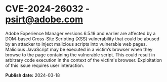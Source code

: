# CVE-2024-26032 - psirt@adobe.com

Adobe Experience Manager versions 6.5.19 and earlier are affected by a DOM-based Cross-Site Scripting (XSS) vulnerability that could be abused by an attacker to inject malicious scripts into vulnerable web pages. Malicious JavaScript may be executed in a victim’s browser when they browse to the page containing the vulnerable script. This could result in arbitrary code execution in the context of the victim's browser. Exploitation of this issue requires user interaction.

**Publish date:** 2024-03-18
